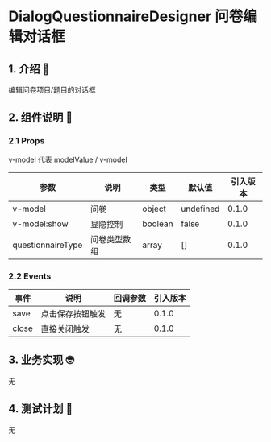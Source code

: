 # DialogQuestionnaireDesigner 问卷编辑对话框

## 1. 介绍 🤔

编辑问卷项目/题目的对话框

## 2. 组件说明 🥳

### 2.1 Props

v-model 代表 modelValue / v-model

| 参数              | 说明         | 类型    | 默认值    | 引入版本 |
| ----------------- | ------------ | ------- | --------- | -------- |
| v-model           | 问卷         | object  | undefined | 0.1.0    |
| v-model:show      | 显隐控制     | boolean | false     | 0.1.0    |
| questionnaireType | 问卷类型数组 | array   | []        | 0.1.0    |

### 2.2 Events

| 事件  | 说明             | 回调参数 | 引入版本 |
| ----- | ---------------- | -------- | -------- |
| save  | 点击保存按钮触发 | 无       | 0.1.0    |
| close | 直接关闭触发     | 无       | 0.1.0    |

## 3. 业务实现 🤓

无

## 4. 测试计划 👻

无
